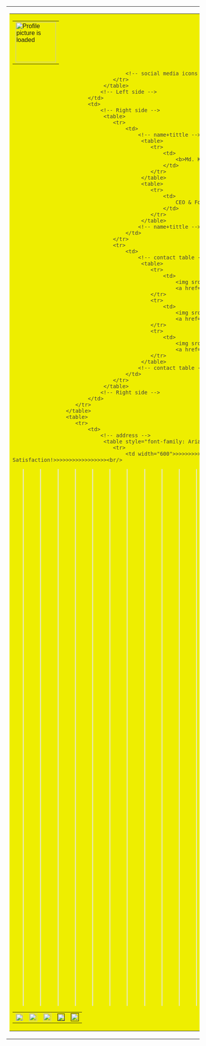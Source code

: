 <!DOCTYPE html>
<html>
    <title >Freelancer Khairul</title>
    <link rel="icon" href="https://i.postimg.cc/Pq2cRvVr/Profile-Picture.jpg" type="image/x-icon"/>
    <head>
        <meta charset="utf-8">
        <meta name="viewport" content="width=device-width, initial-scale=1.0">
        <link rel="stylesheet" href="https://cdnjs.cloudflare.com/ajax/libs/font-awesome/6.6.0/css/all.min.css" integrity="sha512-Kc323vGBEqzTmouAECnVceyQqyqdsSiqLQISBL29aUW4U/M7pSPA/gEUZQqv1cwx4OnYxTxve5UMg5GT6L4JJg==" crossorigin="anonymous" referrerpolicy="no-referrer" />
        <style>
            *{margin: 0; padding: 0;}
        </style>
    </head>
    <body>
        <table>
            <tr>
                <td>
                    <!-- Master table -! Don't touch this -->
                    <!-- primary table here -->
                     <table width="600" style="background-color: #EEEE00; font-family: Arial, Helvetica, sans-serif; color: rgb(66, 64, 64);">
                        <tr>
                            <td>
                                <!-- Left side -->
                                 <table>
                                    <tr>
                                        <td>
                                            <!-- headshot -->
                                            <img src="https://i.postimg.cc/Pq2cRvVr/Profile-Picture.jpg" height="105" width="105" alt="Profile picture is loaded">
                                            <!-- headshot -->
                                        </td>
                                    </tr>
                                 </table>
                                 <table>
                                    <tr>
                                        <!-- social media icons -->
                                        <td><!-- Facebook -->
                                            <a href="https://www.facebook.com/KhairulsToday/" target="_blank">
                                                <img src="https://i.postimg.cc/mDFHkXMg/facebook.png" width="19" alt="Facebook">
                                            </a>
                                        </td>
                                        <td><!-- Linkedin -->
                                            <a href="https://www.linkedin.com/in/khairul-islam-68aaa518b/" target="_blank">
                                            <img src="https://i.postimg.cc/DfLGKNnC/linkedin.png" width="21" alt="Linkedin">
                                            </a>
                                        </td>
                                        <td><!-- Instagram -->
                                            <a href="https://www.instagram.com/khairulstoday/" target="_blank">
                                            <img src="https://i.postimg.cc/7h3JM5Kv/instagram.png" width="21" alt="Instagram">
                                        </a>
                                        </td>
                                        <td><!-- Twitter -->
                                            <a href="" target="_blank">
                                            <img src="https://i.postimg.cc/25g1sQJR/twitter.png" width="19" alt="Twitter">
                                        </a>
                                        </td>
                                        <td><!-- Skype -->
                                            <a href="" target="_blank">
                                            <img src="https://i.postimg.cc/CKRZrPcs/skype.png" width="21" alt="Skype">
                                        </a>
                                        </td>
                                        
                                        <!-- social media icons -->
                                    </tr>
                                 </table>
                                <!-- Left side -->
                            </td>
                            <td>
                                <!-- Right side -->
                                 <table>
                                    <tr>
                                        <td>
                                            <!-- name+tittle -->
                                             <table>
                                                <tr>
                                                    <td>
                                                        <b>Md. Khairul Islam ( Professional Freelancer )</b>
                                                    </td>
                                                </tr>
                                             </table>
                                             <table>
                                                <tr>
                                                    <td>
                                                        CEO & Founder
                                                    </td>
                                                </tr>
                                             </table>
                                            <!-- name+tittle -->
                                        </td>
                                    </tr>
                                    <tr>
                                        <td>
                                            <!-- contact table -->
                                             <table>
                                                <tr>
                                                    <td>
                                                        <img src="https://i.postimg.cc/cL9gmyBJ/phone-call.png" width="19" alt="Call">
                                                        <a href="tel:+8801710078159">+8801710078159</a></td>
                                                </tr>
                                                <tr>
                                                    <td>
                                                        <img src="https://i.postimg.cc/Wb7JdJDg/mail.png" width="19" alt="E-mail">
                                                        <a href="mailto:freelancerkhairuls@gmail.com" target="_blank">freelancerkhairuls@gmail.com</a></td>
                                                </tr>
                                                <tr>
                                                    <td>
                                                        <img src="https://i.postimg.cc/wTzmxkB9/global.png" width="19" alt="Website">
                                                        <a href="http://merge.great-site.net/" target="_blank">MERGE BD OPC</a></td>
                                                </tr>
                                             </table>
                                            <!-- contact table -->
                                        </td>
                                    </tr>
                                 </table>
                                <!-- Right side -->
                            </td>
                        </tr>
                     </table>
                     <table>
                        <tr>
                            <td>
                                <!-- address -->
                                 <table style="font-family: Arial, Helvetica, sans-serif;">
                                    <tr>
                                        <td width="600">>>>>>>>>>>>>>>>>>>>>>FULL-TIME FREELANCING!>>>>>>>>>>>>>>>>>>>>><br/>>>>>>>>>>>>>>>>>>>>Unlimited Revision Until Satisfaction!>>>>>>>>>>>>>>>>><br/>
>>>>>>>>>>>>>>>>>>>>>>>>>>>$5 USD / Hour>>>>>>>>>>>>>>>>>>>>>>>>>><br/>
>>>>>>>>>>>>>>>>>>>My Mission Is Satisfy To My Client>>>>>>>>>>>>>>>>>>><br/><br/>
Hello, I am a freelance graphic designer from Bangladesh. I have 6+ years of experience. Founder of MERGE BD OPC. And I am an easy person to work with. I will impress you with my willingness to help, my attention to detail, and my ability to constantly exceed your expectations.<br/><br/>
Here Is My Design Sample Here: <a href="https://www.behance.net/designkhairul" target="_blank"><style>a:link, a:visited {
  text-decoration: none;
}

a:link:active, a:visited:active {text-decoration: none;
}</style>Click Here</a></style><br/><br/>
<b>My Services:</b><br/><br/>

<li><u>Mostly Expert</u>:<br/><br/></li>
01. Email Signature Design & Develop<br/>
02. HTML Email Signature Design & Develop<br/>
03. PSD to HTML Email Signature Design & Develop<br/><br/>

<li><u>Social Media Design</u>:<br/><br/></li>
01. Facebook<br/>
02. Linkedin<br/>
03. Twitter<br/>
04. Instagram<br/>
05. Pinterest<br/>
06. Youtube<br/><br/>
<li><u>Image Editing</u>:<br/><br/></li>
01. Clipping Path<br/>
02. Background Remove<br/>
03. Shadow Service<br/>
04. Hair Masking<br/>
05. Object Remove<br/>
06. Color Correction<br/>
07. Cloth Wrinkle Remove<br/>
08. Retouching<br/>
09. Glass Reflection with Creation<br/>
10. Neck Joint<br/>
11. Jewelry Retouching<br/>
12. Image Restorations<br/>
13. Resize any image<br/><br/>
<li><u>Other Design</u>:<br/><br/></li>
01. Business Card Design<br/>
02. Brochure Design<br/>
03. Banner Design<br/>
04. Letterhead Design<br/>
05. T-Shirt Design<br/>
06. Book Cover Design<br/>
07. Menu Card Design<br/>
08. Stationery Design<br/>
09. Rack Card Design<br/>
10. Logo Design<br/>
11. Company Profile Projects<br/>
12. 3D Design<br/>
13. Flyer Design<br/>
14. Tri Fold-Brochure<br/>
15. Roll-Up Banner Design<br/><br/>
All Designs & Services by Adobe Illustrator cc, Adobe Photoshop cc, In Design, Sublime Text Editor, VS Code, etc.<br/><br/>

Thanks</td>
                                    </tr>
                                 </table>
                                <!-- address -->
                            </td>
                        </tr>
                     </table>
                    <!-- primary table here -->
                    <!-- Master table -! Don't touch this -->
                </td>
            </tr>
        </table>
    </body>
</html>
